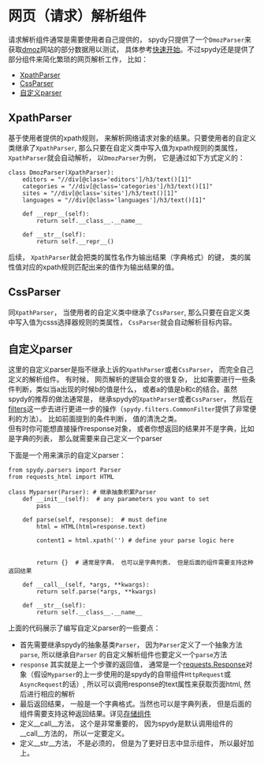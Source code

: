 # 网页（请求）解析组件
请求解析组件通常是需要使用者自己提供的， spydy只提供了一个`DmozParser`来获取[dmoz](https://dmoz-odp.org/)网站的部分数据用以测试， 具体参考[快速开始](quickstart.md)。不过spydy还是提供了部分组件来简化繁琐的网页解析工作， 比如：

- [XpathParser](#xpathparser)
- [CssParser](#cssparser) 
- [自定义parser](#自定义parser)


## XpathParser

 基于使用者提供的xpath规则， 来解析网络请求对象的结果。只要使用者的自定义类继承了`XpathParser`,  那么只要在自定义类中写入值为xpath规则的类属性， `XpathParser`就会自动解析， 以`DmozParser`为例， 它是通过如下方式定义的：

```
class DmozParser(XpathParser):
    editors = "//div[@class='editors']/h3/text()[1]"
    categories = "//div[@class='categories']/h3/text()[1]"
    sites = "//div[@class='sites']/h3/text()[1]"
    languages = "//div[@class='languages']/h3/text()[1]"

    def __repr__(self):
        return self.__class__.__name__

    def __str__(self):
        return self.__repr__()

```

后续， `XpathParser`就会把类的属性名作为输出结果（字典格式）的键， 类的属性值对应的xpath规则匹配出来的值作为输出结果的值。

## CssParser
同`XpathParser`， 当使用者的自定义类中继承了`CssParser`, 那么只要在自定义类中写入值为csss选择器规则的类属性， `CssParser`就会自动解析目标内容。

## 自定义parser
这里的自定义parser是指不继承上诉的`XpathParser`或者`CssParser`， 而完全自己定义的解析组件。
有时候， 网页解析的逻辑会变的很复杂， 比如需要进行一些条件判断，类似当a出现的时候b的值是什么， 或者a的值是b和c的结合。虽然spydy的推荐的做法通常是， 继承spydy的`XpathParser`或者`CssParser`， 然后在[filters](filter.md)这一步去进行更进一步的操作（`spydy.filters.CommonFilter`提供了非常便利的方法）。 比如前面提到的条件判断， 值的清洗之类。  
但有时你可能想直接操作response对象， 或者你想返回的结果并不是字典，比如是字典的列表， 那么就需要来自己定义一个parser

下面是一个用来演示的自定义parser：
```
from spydy.parsers import Parser
from requests_html import HTML

class Myparser(Parser): # 继承抽象积累Parser
    def __init__(self):  # any parameters you want to set
        pass

    def parse(self, response):  # must define
        html = HTML(html=response.text)

        content1 = html.xpath('') # define your parse logic here


        return {}  # 通常是字典， 也可以是字典列表， 但是后面的组件需要支持这种返回结果
    
    def __call__(self, *args, **kwargs):
        return self.parse(*args, **kwargs)

    def __str__(self):
        return self.__class__.__name__
```

上面的代码展示了编写自定义parser的一些要点：  

- 首先需要继承spydy的抽象基类`Parser`， 因为`Parser`定义了一个抽象方法`parse`, 所以继承自`Parser` 的自定义解析组件也要定义一个`parse`方法
- `response` 其实就是上一个步骤的返回值， 通常是一个[requests.Response](https://requests.readthedocs.io/en/master/api/#requests.Response)对象（假设`Myparser`的上一步使用的是spydy的自带组件`HttpRequest`或`AsyncRequest`的话）,  所以可以调用response的text属性来获取页面html, 然后进行相应的解析
- 最后返回结果， 一般是一个字典格式。当然也可以是字典列表， 但是后面的组件需要支持这种返回结果。详见[存储组件](stores.md)
- 定义__call__方法， 这个是非常重要的， 因为spydy是默认调用组件的__call__方法的， 所以一定要定义。
- 定义__str__方法， 不是必须的， 但是为了更好日志中显示组件， 所以最好加上。





